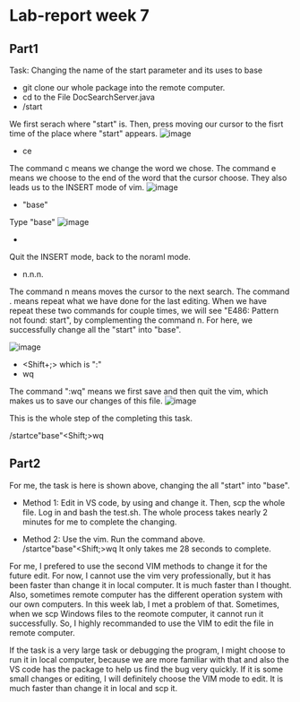# Lab-report week 7

## Part1

Task: Changing the name of the start parameter and its uses to base

- git clone our whole package into the remote computer.
- cd to the File DocSearchServer.java
- /start<Enter>   

We first serach where "start" is. Then, press <Enter> moving our cursor to the fisrt time of the place where "start" appears. 
![image](https://user-images.githubusercontent.com/106074396/201453270-33e69dce-049a-4268-be2a-cc2180951fc1.png)
- ce

The command c means we change the word we chose.
The command e means we choose to the end of the word that the cursor choose.
They also leads us to the INSERT mode of vim.
![image](https://user-images.githubusercontent.com/106074396/201453561-5f20bbc5-a935-44af-b609-5e3dab92215c.png)

- "base"

Type "base" 
![image](https://user-images.githubusercontent.com/106074396/201453742-aa10bfa8-ae9e-4250-9365-2e39ef8362df.png)


- <Esc>
Quit the INSERT mode, back to the noraml mode.

- n.n.n.

The command n means moves the cursor to the next search.
The command . means repeat what we have done for the last editing.
When we have repeat these two commands for couple times, we will see "E486: Pattern not found: start", by complementing the command n. For here, we successfully change all the "start" into "base".

![image](https://user-images.githubusercontent.com/106074396/201453976-0812cc95-a340-4b9b-a998-ee7b426aacce.png)

- <Shift+;> which is ":"
- wq <Enter>

The command ":wq" means we first save and then quit the vim, which makes us to save our changes of this file.
![image](https://user-images.githubusercontent.com/106074396/201454146-a58d34ef-d622-46ad-a688-75071a2c8804.png)

This is the whole step of the completing this task.

/start<Enter>ce"base"<Esc><Shift;>wq<Enter>

## Part2

For me, the task is here is shown above, changing the all "start" into "base".

- Method 1:
Edit in VS code, by using <ctrl F> and change it. Then, scp the whole file. Log in and bash the test.sh.
The whole process takes nearly 2 minutes for me to complete the changing.

- Method 2:
Use the vim. Run the command above.  
/start<Enter>ce"base"<Esc><Shift;>wq<Enter>
It only takes me 28 seconds to complete.

For me, I prefered to use the second VIM methods to change it for the future edit. For now, I cannot use the vim very professionally, but it has been faster than change it in local computer. It is much faster than I thought. Also, sometimes remote computer has the different operation system with our own computers. In this week lab, I met a problem of that. Sometimes, when we scp Windows files to the reomote computer, it cannot run it successfully. So, I highly recommanded to use the VIM to edit the file in remote computer.

If the task is a very large task or debugging the program, I might choose to run it in local computer, because we are more familiar with that and also the VS code has the package to help us find the bug very quickly. If it is some small changes or editing, I will definitely choose the VIM mode to edit. It is much faster than change it in local and scp it.
